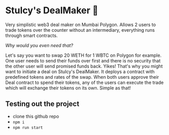# Stulcy's DealMaker 🤝

Very simplistic web3 deal maker on Mumbai Polygon. Allows 2 users to trade tokens over the counter without an intermediary, everything runs through smart contracts.

*Why would you even need that?*

Let's say you want to swap 20 WETH for 1 WBTC on Polygon for example. One user needs to send their funds over first and there is no security that the other user will send promised funds back. Yikes! That's why you might want to initiate a deal on Stulcy's DealMaker. It deploys a contract with predefined tokens and rates of the swap. When both users approve their Deal contract to spend their tokens, any of the users can execute the trade which will exchange their tokens on its own. Simple as that!

## Testing out the project
- clone this github repo
- ```npm i```
- ```npm run start```
<br />

